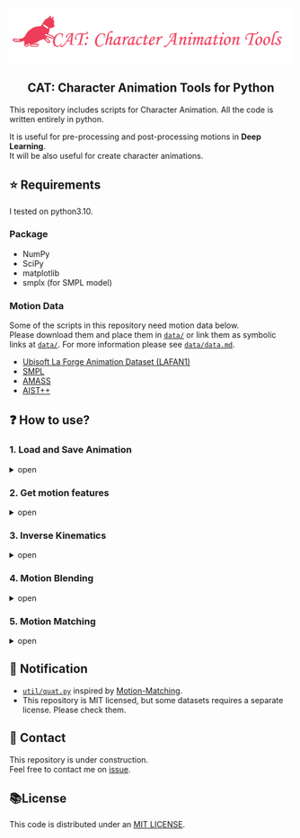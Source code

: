 <p align="center">
    <picture>
    <img alt="cat" src="figs/icon.png" width=512>
    </picture>
</p>

<h2 align="center">
CAT: Character Animation Tools for Python
</h2>

This repository includes scripts for Character Animation.
All the code is written entirely in python.

It is useful for pre-processing and post-processing motions in **Deep Learning**.  
It will be also useful for create character animations.

## :star: Requirements
I tested on python3.10. 

### Package
* NumPy
* SciPy
* matplotlib
* smplx (for SMPL model)
<!-- 
TBD
* PyTorch
* JAX
* taichi 
* faiss-gpu
-->

### Motion Data
Some of the scripts in this repository need motion data below.  
Please download them and place them in [`data/`](data) or link them as symbolic links at [`data/`](data). For more information please see [`data/data.md`](data/data.md).
* [Ubisoft La Forge Animation Dataset (LAFAN1)](https://github.com/ubisoft/ubisoft-laforge-animation-dataset)
* [SMPL](https://smpl.is.tue.mpg.de/)
* [AMASS](https://amass.is.tue.mpg.de/)
* [AIST++](https://google.github.io/aistplusplus_dataset/factsfigures.html)


## :question: How to use?

### 1. Load and Save Animation
<details>
<summary>open</summary>  

#### 1.1 Load Animation from [bvh](https://research.cs.wisc.edu/graphics/Courses/cs-838-1999/Jeff/BVH.html) file.
```Python
from anim import bvh
from anim.animation import Animation
anim_bvh: Animation = bvh.load(filepath="data/**.bvh")
```

#### 1.2 Load Animation from [AIST++](https://google.github.io/aistplusplus_dataset/factsfigures.html).
```Python
from anim import aistpp
anim_aistpp: Animation = aistpp.load(
    pklpath="data/**.pkl",
    skel_cfg="configs/skel_smpl_neutral.npz"
)
``` 

#### 1.3 Load Animation from [AMASS](https://amass.is.tue.mpg.de/).
TBD

#### 1.4 Save as bvh.
```Python
from anim import bvh
from anim.animation import Animation

...

anim: Animation
bvh.save(
    filepath="data/***.bvh",
    anim=anim
)

```

<!-- 
#### 1.5 Other animation format
TBD  
-->

</details>


### 2. Get motion features
<details>
<summary>open</summary>

#### 2.1 Get positions (global, root-centric, character space).
```Python
import numpy as np
from anim.animation import Animation

...

anim: Animation
global_positions: np.ndarray = anim.gpos
rcentric_positions: np.ndarray = anim.rtpos
cspace_positions: np.ndarray = anim.cpos
```

#### 2.2 Get velocities(positions, rotations).
```Python
anim: Animation
pos_velocities: np.ndarray = anim.gposvel
rot_velocities: np.ndarray = anim.lrotvel
``` 

#### 2.3 Get mirrored Animation.  
(**caution**: Skel offsets must be symmetric.)
```Python
anim: Animation
anim_M: Animation = anim.mirror()
```
</details>


### 3. Inverse Kinematics
<details>
<summary>open</summary>

#### 3.1 Two bone IK
Analytical method of foot IK example (define heels positon and knees forward vector).
```bash
python anim/inverse_kinematics/two_bone_ik.py
```
![two_bone_ik](figs/two_bone_ik.png)

#### 3.2 CCD-IK
Simple demo.
```bash
python anim/inverse_kinematics/ccd_ik.py
```
![ccd_ik](figs/ccd_ik.png)

#### 3.3 FABRIK
Simple demo.
```bash
python anim/inverse_kinematics/fabrik.py
```
![fabrik](figs/fabrik.png)

<!-- 
#### 3.4 Jacobian IK
TBD 
-->

</details>


### 4. Motion Blending
<details>
<summary>open</summary>

#### 4.1 Linear blending for pose.
TBD

</details>


### 5. Motion Matching
<details>
<summary>open</summary>

#### 5.1 Character Control by predefined trajectories

```python
python test/path_following.py
```
![sim_motion](figs/sim_motion.gif)
![sim_sidestep](figs/sim_motion_sidestep.gif)

<!-- 
#### 5.2 Character Control by user input
```python
python test/character_controller.py
``` 
-->

</details>

<!--
### 6. Graph animation
<details>
<summary>open</summary>

#### Motion Graphs
TBD

#### State Machine
TBD

</details>


### 7. KeyFrame Animation
<details>
<summary>open</summary>

#### Extract keys from Animation
TBD

#### KeyFrame reduction
TBD

#### Create Animation from keyframes
TBD

</details>


### 8. Crowd Simulation
<details>
<summary>open</summary>

#### Collision avoidance
TBD

#### Following path
TBD

</details>


### 9. Skinning
<details>
<summary>open</summary>

#### Linear Blend Skinning
TBD

#### Dual-Quaternions Blend Skinning
TBD

</details>


### 10. Animation Retarget
<details>
<summary>open</summary>

#### Rotation copy
TBD

#### IK-based retarget
TBD

</details>
-->


<!-- 
## :zap: Deep Learning 
-->


## :eyes: Notification
* [`util/quat.py`](util/quat.py) inspired by [Motion-Matching](https://github.com/orangeduck/Motion-Matching).
* This repository is MIT licensed, but some datasets requires a separate license. Please check them.

## :speech_balloon: Contact
This repository is under construction.  
Feel free to contact me on [issue](https://github.com/KosukeFukazawa/CharacterAnimationTools/issues).

## :books:License
This code is distributed under an [MIT LICENSE](LICENSE).